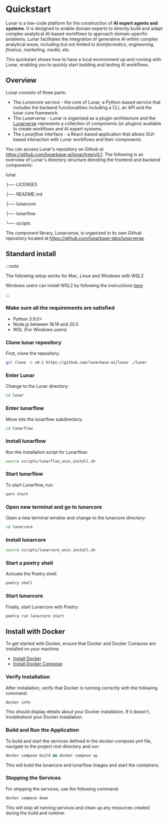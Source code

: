 # Quickstart

Lunar is a low-code platform for the construction of **AI expert agents and systems**. It is designed to enable domain experts to directly build and adapt complex analytical AI-based workflows to approach domain-specific problems. Lunar facilitates the integration of generative AI within complex analytical areas, including but not limited to *bioinformatics*, *engineering*, *finance*, *marketing*, *media*, etc.

This quickstart shows how to have a local environment up and running with Lunar, enabling you to quickly start building and testing AI workflows.

## Overview

Lunar consists of three parts:
- The _Lunarcore_ service - the core of Lunar, a Python-based service that includes the backend functionalities including a CLI, an API and the lunar core framework.
- The _Lunarverse_ - Lunar is organized as a plugin-architecture and the [Lunarverse](https://github.com/lunarbase-labs/lunarverse) represents a collection of components (or plugins) available to create workflows and AI expert systems.
- The _Lunarflow_ interface - a React-based application that allows GUI-based interaction with Lunar workflows and their components.

You can access Lunar's repository on Github at https://github.com/lunarbase-ai/lunar/tree/v0.1. The following is an overview of Lunar's directory structure denoting the frontend and backend components:

lunar

├── LICENSES

├── README.md

├── lunarcore

├── lunarflow

└── scripts

The component library, Lunarverse, is organized in its own Github repository located at https://github.com/lunarbase-labs/lunarverse. 


## Standard install

:::note

The following setup works for Mac, Linux and Windows with WSL2

Windows users can install WSL2 by following the instructions [here](wsl_install)

:::


### Make sure all the requirements are satisfied

- Python 3.9.0+
- Node.js between 18.19 and 20.0
- WSL (For Windows users)

### Clone lunar repository

First, clone the repository:
```bash
git clone -b v0.1 https://github.com/lunarbase-ai/lunar ./lunar
```

### Enter Lunar

Change to the Lunar directory:
```bash
cd lunar
```

### Enter lunarflow

Move into the lunarflow subdirectory:
```bash
cd lunarflow
```

### Install lunarflow

Run the installation script for Lunarflow:

```bash
source scripts/lunarflow_unix_install.sh
```


### Start lunarflow

To start Lunarflow, run:
```bash
yarn start
```

### Open new terminal and go to lunarcore

Open a new terminal window and change to the lunarcore directory:
```bash
cd lunarcore
```

### Install lunarcore

```bash
source scripts/lunarcore_unix_install.sh
```
### Start a poetry shell

Activate the Poetry shell:

```bash
poetry shell
```

### Start lunarcore

Finally, start Lunarcore with Poetry:

```bash
poetry run lunarcore start
```


## Install with Docker

To get started with Docker, ensure that Docker and Docker Compose are installed on your machine.

- [Install Docker](https://docs.docker.com/get-docker/)
- [Install Docker Compose](https://docs.docker.com/compose/install/)

### Verify Installation

After installation, verify that Docker is running correctly with the following command:
```bash
docker info
```
This should display details about your Docker installation. If it doesn't, troubleshoot your Docker installation.

### Build and Run the Application

To build and start the services defined in the docker-compose.yml file, navigate to the project root directory and run:

```bash
docker compose build && docker compose up
```

This will build the lunarcore and lunarflow images and start the containers.

### Stopping the Services
For stopping the services, use the following command:

```bash
docker compose down
```
This will stop all running services and clean up any resources created during the build and runtime.

